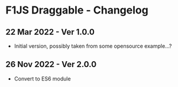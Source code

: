 # F1JS Draggable - Changelog

## 22 Mar 2022 - Ver 1.0.0
  - Initial version, possibly taken from some opensource example...?

## 26 Nov 2022 - Ver 2.0.0
  - Convert to ES6 module